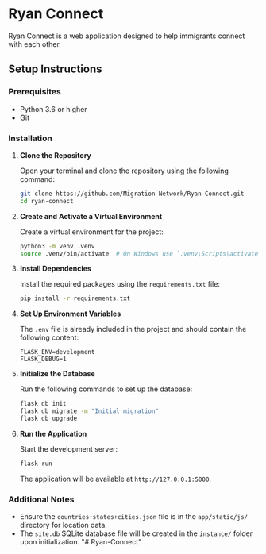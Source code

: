 
# Ryan Connect

Ryan Connect is a web application designed to help immigrants connect with each other.

## Setup Instructions

### Prerequisites

- Python 3.6 or higher
- Git

### Installation

1. **Clone the Repository**

   Open your terminal and clone the repository using the following command:

   ```bash
   git clone https://github.com/Migration-Network/Ryan-Connect.git
   cd ryan-connect
   ```

2. **Create and Activate a Virtual Environment**

   Create a virtual environment for the project:

   ```bash
   python3 -m venv .venv
   source .venv/bin/activate  # On Windows use `.venv\Scripts\activate`
   ```

3. **Install Dependencies**

   Install the required packages using the `requirements.txt` file:

   ```bash
   pip install -r requirements.txt
   ```

4. **Set Up Environment Variables**

   The `.env` file is already included in the project and should contain the following content:

   ```env
   FLASK_ENV=development
   FLASK_DEBUG=1
   ```

5. **Initialize the Database**

   Run the following commands to set up the database:

   ```bash
   flask db init
   flask db migrate -m "Initial migration"
   flask db upgrade
   ```

6. **Run the Application**

   Start the development server:

   ```bash
   flask run
   ```

   The application will be available at `http://127.0.0.1:5000`.

### Additional Notes

- Ensure the `countries+states+cities.json` file is in the `app/static/js/` directory for location data.
- The `site.db` SQLite database file will be created in the `instance/` folder upon initialization.
"# Ryan-Connect" 
